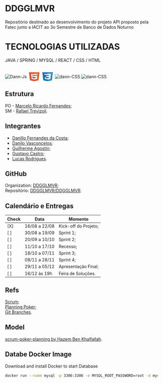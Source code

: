 # DDGGLMVR
Repositório destinado ao desenvolvimento do projeto API proposto pela Fatec junto a IACIT ao 3o Semestre de Banco de Dados Noturno

# TECNOLOGIAS UTILIZADAS
JAVA / SPRING / MYSQL / REACT / CSS / HTML
<div style="display: inline_block"><br>
  <img align="center" alt="Dann-Js" height="30" width="40" src="https://desenvolvimentoaberto.files.wordpress.com/2016/11/logoazuresql.png">
  <img align="center" alt="dann-HTML" height="30" width="40" src="https://raw.githubusercontent.com/devicons/devicon/master/icons/html5/html5-original.svg">
  <img align="center" alt="dann-CSS" height="30" width="40" src="https://raw.githubusercontent.com/devicons/devicon/master/icons/css3/css3-original.svg">
  <img align="center" alt="dann-CSS" height="30" width="40" src="https://icon-library.com/images/java-icon-png/java-icon-png-8.jpg">
  <img align="center" alt="dann-CSS" height="30" width="40" src="https://upload.wikimedia.org/wikipedia/commons/thumb/a/a7/React-icon.svg/1280px-React-icon.svg.png">
 
  
</div>


## Estrutura
PO - [Marcelo Ricardo Fernandes](https://github.com/MarceloRicardoFernandes);  
SM - [Rafael Trevizoli](https://github.com/rtrevizoli).  

## Integrantes
- [Danillo Fernandes da Costa](https://github.com/Geolioon);  
- [Danilo Vasconcelos](https://github.com/dannslima);  
- [Guilherme Agostin](https://github.com/GuilhermeAgostin);  
- [Gustavo Castro](https://github.com/gustavocastrow);  
- [Lucas Rodrigues](https://github.com/LucasMonteiiroo).  

## GitHub
Organization:   [DDGGLMVR](https://github.com/DDGGLMVR/);  
Repositório:    [DDGGLMVR/DDGGLMVR](https://github.com/DDGGLMVR/DDGGLMVR).  

## Calendário e Entregas 
Check | Data          | Momento
----- | ------------- | ---------------------
[X]   | 16/08 a 22/08 | Kick-off do Projeto;
[ ]   | 30/08 a 19/09 | Sprint 1;
[ ]   | 20/09 a 10/10 | Sprint 2;
[ ]   | 11/10 a 17/10 | Recesso;
[ ]   | 18/10 a 07/11 | Sprint 3;
[ ]   | 08/11 a 28/11 | Sprint 4;
[ ]   | 29/11 a 05/12 | Apresentação Final;
[ ]   | 16/12 às 19h  | Feira de Soluções.

## Refs
[Scrum](https://www.voitto.com.br/blog/artigo/scrum);  
[Planning Poker](https://www.voitto.com.br/blog/artigov2/planning-poker);  
[Git Branches](https://medium.com/@luizcarvalho/modelo-de-ger%C3%AAncia-de-branchs-de-sucesso-para-git-54955f876c7).  

## Model
[scrum-poker-planning by Hazem Ben Khalfallah](https://github.com/Hazem-Ben-Khalfallah/scrum-poker-planning).

## Databe Docker Image
Download and install Docker to start Database
```bash
docker run --name mysql -p 3306:3306 -e MYSQL_ROOT_PASSWORD=root -d mysql:8.0.23
```
